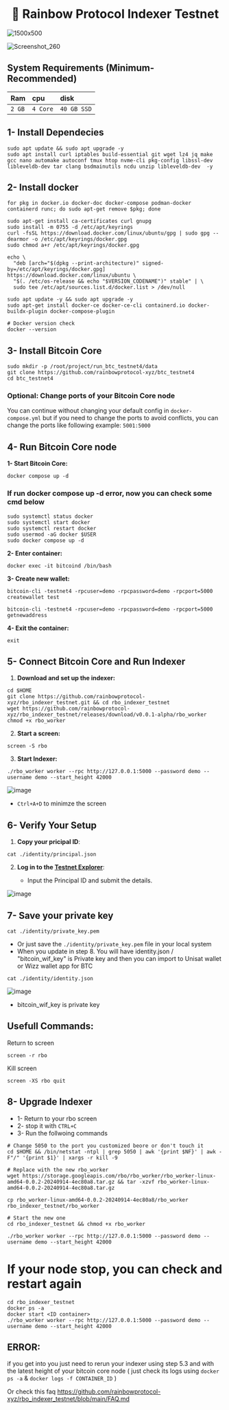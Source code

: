 <h1 align="center">🌈 Rainbow Protocol Indexer Testnet</h1>

![1500x500](https://github.com/user-attachments/assets/f90e5ca5-43bb-4864-b12d-893c31858928)


![Screenshot_260](https://github.com/user-attachments/assets/5c0b7d53-31c7-4823-ae5e-9b03405ce75a)


## System Requirements (Minimum-Recommended)
| Ram | cpu     | disk                      |
| :-------- | :------- | :-------------------------------- |
| `2 GB`      | `4 Core` | `40 GB SSD` |

## 1- Install Dependecies
```console
sudo apt update && sudo apt upgrade -y 
sudo apt install curl iptables build-essential git wget lz4 jq make gcc nano automake autoconf tmux htop nvme-cli pkg-config libssl-dev libleveldb-dev tar clang bsdmainutils ncdu unzip libleveldb-dev  -y
```

## 2- Install docker
```console
for pkg in docker.io docker-doc docker-compose podman-docker containerd runc; do sudo apt-get remove $pkg; done

sudo apt-get install ca-certificates curl gnupg
sudo install -m 0755 -d /etc/apt/keyrings
curl -fsSL https://download.docker.com/linux/ubuntu/gpg | sudo gpg --dearmor -o /etc/apt/keyrings/docker.gpg
sudo chmod a+r /etc/apt/keyrings/docker.gpg

echo \
  "deb [arch="$(dpkg --print-architecture)" signed-by=/etc/apt/keyrings/docker.gpg] https://download.docker.com/linux/ubuntu \
  "$(. /etc/os-release && echo "$VERSION_CODENAME")" stable" | \
  sudo tee /etc/apt/sources.list.d/docker.list > /dev/null

sudo apt update -y && sudo apt upgrade -y
sudo apt-get install docker-ce docker-ce-cli containerd.io docker-buildx-plugin docker-compose-plugin

# Docker version check
docker --version
```

## 3- Install Bitcoin Core
```console
sudo mkdir -p /root/project/run_btc_testnet4/data
git clone https://github.com/rainbowprotocol-xyz/btc_testnet4
cd btc_testnet4
```

### Optional: Change ports of your Bitcoin Core node
You can continue without changing your default config in `docker-compose.yml` but if you need to change the ports to avoid conflicts, you can change the ports like following example: `5001:5000`

## 4- Run Bitcoin Core node
**1- Start Bitcoin Core:**
```
docker compose up -d
```
### If run docker compose up -d error, now you can check some cmd below
```
sudo systemctl status docker
sudo systemctl start docker
sudo systemctl restart docker
sudo usermod -aG docker $USER
sudo docker compose up -d
```

**2- Enter container:**
```
docker exec -it bitcoind /bin/bash
```

**3- Create new wallet:**
```
bitcoin-cli -testnet4 -rpcuser=demo -rpcpassword=demo -rpcport=5000 createwallet test

bitcoin-cli -testnet4 -rpcuser=demo -rpcpassword=demo -rpcport=5000 getnewaddress
```

**4- Exit the container:**
```
exit
```

## 5- Connect Bitcoin Core and Run Indexer
1. **Download and set up the indexer:**
```console
cd $HOME
git clone https://github.com/rainbowprotocol-xyz/rbo_indexer_testnet.git && cd rbo_indexer_testnet
wget https://github.com/rainbowprotocol-xyz/rbo_indexer_testnet/releases/download/v0.0.1-alpha/rbo_worker
chmod +x rbo_worker
```

2. **Start a screen:**
```
screen -S rbo
```

3. **Start Indexer:**
```
./rbo_worker worker --rpc http://127.0.0.1:5000 --password demo --username demo --start_height 42000
```
![image](https://github.com/user-attachments/assets/83f5ba74-a90f-43ab-be07-41c0bb9288d3)

* `Ctrl+A+D` to minimze the screen

## 6- Verify Your Setup

1. **Copy your pricipal ID**:
```
cat ./identity/principal.json
```

2. **Log in to the [Testnet Explorer](https://testnet.rainbowprotocol.xyz/explorer)**:

   - Input the Principal ID and submit the details.

![image](https://github.com/user-attachments/assets/6594bbe4-9dcb-4019-b21d-578e0510267b)


## 7- Save your private key
```console
cat ./identity/private_key.pem
```
* Or just save the `./identity/private_key.pem` file in your local system
* When you update in step 8. You will have identity.json / "bitcoin_wif_key" is Private key and then you can import to Unisat wallet or Wizz wallet app for BTC 
```console
cat ./identity/identity.json
```
![image](https://github.com/user-attachments/assets/5a515d85-647d-4c6b-8e37-be8738687c03)

* bitcoin_wif_key is private key 

## Usefull Commands:
Return to screen
```
screen -r rbo
```

Kill screen
```
screen -XS rbo quit
```

## 8- Upgrade Indexer
* 1- Return to your rbo screen
* 2- stop  it with `CTRL+C`
* 3- Run the follwoing commands
```console
# Change 5050 to the port you customized beore or don't touch it
cd $HOME && /bin/netstat -ntpl | grep 5050 | awk '{print $NF}' | awk -F"/" '{print $1}' | xargs -r kill -9  

# Replace with the new rbo_worker
wget https://storage.googleapis.com/rbo/rbo_worker/rbo_worker-linux-amd64-0.0.2-20240914-4ec80a8.tar.gz && tar -xzvf rbo_worker-linux-amd64-0.0.2-20240914-4ec80a8.tar.gz

cp rbo_worker-linux-amd64-0.0.2-20240914-4ec80a8/rbo_worker rbo_indexer_testnet/rbo_worker

# Start the new one
cd rbo_indexer_testnet && chmod +x rbo_worker

./rbo_worker worker --rpc http://127.0.0.1:5000 --password demo --username demo --start_height 42000
```
# If your node stop, you can check and restart again
```console
cd rbo_indexer_testnet
docker ps -a
docker start <ID container>
./rbo_worker worker --rpc http://127.0.0.1:5000 --password demo --username demo --start_height 42000
```

## ERROR:
if you get into you just need to rerun your indexer using step 5.3 and with the latest height of your bitcoin core node ( just check its logs using `docker ps -a` & `docker logs -f CONTAINER_ID` )

Or check this faq
https://github.com/rainbowprotocol-xyz/rbo_indexer_testnet/blob/main/FAQ.md
